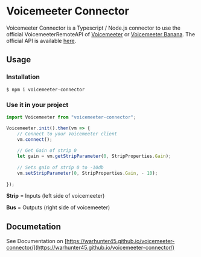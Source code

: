 # Voicemeeter Connector

Voicemeeter Connector is a Typescript / Node.js connector to use the official VoicemeeterRemoteAPI of [Voicemeeter](https://www.vb-audio.com/Voicemeeter/index.htm) or [Voicemeeter Banana](https://www.vb-audio.com/Voicemeeter/banana.htm). The official API is available [here](https://download.vb-audio.com/Download_CABLE/VoicemeeterRemoteAPI.pdf). 

## Usage

### Installation

`$ npm i voicemeeter-connector`



### Use it in your project

```javascript
import Voicemeeter from "voicemeeter-connector";

Voicemeeter.init().then(vm => {
    // Connect to your Voicemeeter client
    vm.connect(); 
    
   	// Get Gain of strip 0 
    let gain = vm.getStripParameter(0, StripProperties.Gain);
   	
    // Sets gain of strip 0 to -10db
    vm.setStripParameter(0, StripProperties.Gain, - 10);
    
});
```

**Strip** = Inputs (left side of voicemeeter)

**Bus** = Outputs (right side of voicemeeter)

## Documetation
See Documentation on [https://warhunter45.github.io/voicemeeter-connector/](https://warhunter45.github.io/voicemeeter-connector/)
